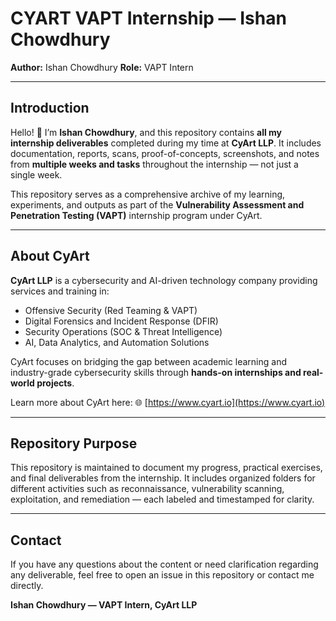# CYART VAPT Internship — Ishan Chowdhury

**Author:** Ishan Chowdhury
**Role:** VAPT Intern

---

## Introduction

Hello! 👋 I’m **Ishan Chowdhury**, and this repository contains **all my internship deliverables** completed during my time at **CyArt LLP**.
It includes documentation, reports, scans, proof-of-concepts, screenshots, and notes from **multiple weeks and tasks** throughout the internship — not just a single week.

This repository serves as a comprehensive archive of my learning, experiments, and outputs as part of the **Vulnerability Assessment and Penetration Testing (VAPT)** internship program under CyArt.

---

## About CyArt

**CyArt LLP** is a cybersecurity and AI-driven technology company providing services and training in:

* Offensive Security (Red Teaming & VAPT)
* Digital Forensics and Incident Response (DFIR)
* Security Operations (SOC & Threat Intelligence)
* AI, Data Analytics, and Automation Solutions

CyArt focuses on bridging the gap between academic learning and industry-grade cybersecurity skills through **hands-on internships and real-world projects**.

Learn more about CyArt here:
🌐 [https://www.cyart.io](https://www.cyart.io)

---

## Repository Purpose

This repository is maintained to document my progress, practical exercises, and final deliverables from the internship.
It includes organized folders for different activities such as reconnaissance, vulnerability scanning, exploitation, and remediation — each labeled and timestamped for clarity.

---

## Contact

If you have any questions about the content or need clarification regarding any deliverable, feel free to open an issue in this repository or contact me directly.

**Ishan Chowdhury — VAPT Intern, CyArt LLP**
